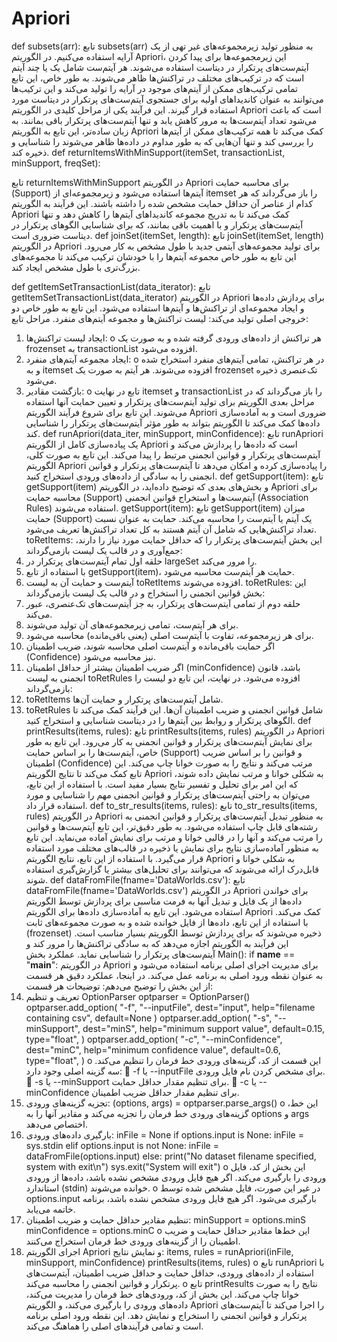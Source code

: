 # Apriori

def subsets(arr):
تابع subsets(arr) به منظور تولید زیرمجموعه‌های غیر تهی از یک آرایه استفاده می‌کنیم. در الگوریتم Apriori، این زیرمجموعه‌ها برای پیدا کردن آیتم‌ست‌های پرتکرار در دیتاست استفاده می‌شوند. هر آیتم‌ست شامل یک یا چند آیتم است که در ترکیب‌های مختلف در تراکنش‌ها ظاهر می‌شوند.
به طور خاص، این تابع تمامی ترکیب‌های ممکن از آیتم‌های موجود در آرایه را تولید می‌کند و این ترکیب‌ها می‌توانند به عنوان کاندیداهای اولیه برای جستجوی آیتم‌ست‌های پرتکرار در دیتاست مورد استفاده قرار گیرند. این فرآیند یکی از مراحل کلیدی در الگوریتم Apriori است که باعث می‌شود تعداد آیتم‌ست‌ها به مرور کاهش یابد و تنها آیتم‌ست‌های پرتکرار باقی بمانند.
به زبان ساده‌تر، این تابع به الگوریتم Apriori کمک می‌کند تا همه ترکیب‌های ممکن از آیتم‌ها را بررسی کند و تنها آن‌هایی که به طور مداوم در داده‌ها ظاهر می‌شوند را شناسایی و ذخیره کند.
def returnItemsWithMinSupport(itemSet, transactionList, minSupport, freqSet):

تابع returnItemsWithMinSupport  در الگوریتم Apriori برای محاسبه حمایت (Support) آیتم‌ها استفاده می‌شود و زیرمجموعه‌ای از itemset  را باز می‌گرداند که هر کدام از عناصر آن حداقل حمایت مشخص شده را داشته باشند.
این فرآیند به الگوریتم Apriori کمک می‌کند تا به تدریج مجموعه کاندیداهای آیتم‌ها را کاهش دهد و تنها آیتم‌ست‌های پرتکرار و با اهمیت باقی بمانند، که برای شناسایی الگوهای پرتکرار در دیتاست ضروری است.
def joinSet(itemSet, length): 
تابع joinSet(itemSet, length)  در الگوریتم Apriori برای تولید مجموعه‌های آیتمی جدید با طول مشخص به کار می‌رود. این تابع به طور خاص مجموعه آیتم‌ها را با خودشان ترکیب می‌کند تا مجموعه‌های بزرگ‌تری با طول مشخص ایجاد کند.

def getItemSetTransactionList(data_iterator): 
تابع getItemSetTransactionList(data_iterator)  در الگوریتم Apriori برای پردازش داده‌ها و ایجاد مجموعه‌ای از تراکنش‌ها و آیتم‌ها استفاده می‌شود. این تابع به طور خاص دو خروجی اصلی تولید می‌کند: لیست تراکنش‌ها و مجموعه آیتم‌های منفرد. 
مراحل تابع:
1.	ایجاد لیست تراکنش‌ها:
o	هر تراکنش از داده‌های ورودی گرفته شده و به صورت یک frozenset  به transactionList  افزوده می‌شود.
2.	ایجاد مجموعه آیتم‌های منفرد:
o	در هر تراکنش، تمامی آیتم‌های منفرد استخراج شده و به itemset  افزوده می‌شوند. هر آیتم به صورت یک frozenset  تک‌عنصری ذخیره می‌شود.
3.	بازگشت مقادیر:
o	تابع در نهایت itemset  و transactionList  را باز می‌گرداند که در مراحل بعدی الگوریتم برای تولید آیتم‌ست‌های پرتکرار و تعیین حمایت آنها استفاده می‌شوند.
این تابع برای شروع فرآیند الگوریتم Apriori ضروری است و به آماده‌سازی داده‌ها کمک می‌کند تا الگوریتم بتواند به طور مؤثر آیتم‌ست‌های پرتکرار را شناسایی کند.
def runApriori(data_iter, minSupport, minConfidence): 
تابع runApriori  یک پیاده‌سازی کامل از الگوریتم Apriori است که داده‌ها را پردازش می‌کند و آیتم‌ست‌های پرتکرار و قوانین انجمنی مرتبط را پیدا می‌کند. 
این تابع به صورت کلی، الگوریتم Apriori را پیاده‌سازی کرده و امکان می‌دهد تا آیتم‌ست‌های پرتکرار و قوانین انجمنی را به سادگی از داده‌های ورودی استخراج کنید.
def getSupport(item): 
تابع getSupport(item)  و بخش‌های بعدی که توضیح داده‌اید، در الگوریتم Apriori برای محاسبه حمایت (Support) آیتم‌ست‌ها و استخراج قوانین انجمنی (Association Rules) استفاده می‌شوند. 
getSupport(item):
تابع getSupport(item)  میزان حمایت (Support) یک آیتم یا آیتم‌ست را محاسبه می‌کند. حمایت به عنوان نسبت تعداد تراکنش‌هایی که شامل آن آیتم هستند به کل تعداد تراکنش‌ها تعریف می‌شود.
 toRetItems:
این بخش آیتم‌ست‌های پرتکرار را که حداقل حمایت مورد نیاز را دارند، جمع‌آوری و در قالب یک لیست بازمی‌گرداند:
1.	حلقه اول تمام آیتم‌ست‌های پرتکرار در  largeSet را مرور می‌کند.
2.	با استفاده از تابع getSupport(item)، حمایت هر آیتم‌ست محاسبه می‌شود.
3.	آیتم‌ست و حمایت آن به لیست toRetItems  افزوده می‌شوند.
toRetRules:
این بخش قوانین انجمنی را استخراج و در قالب یک لیست بازمی‌گرداند:
1.	حلقه دوم از تمامی آیتم‌ست‌های پرتکرار، به جز آیتم‌ست‌های تک‌عنصری، عبور می‌کند.
2.	برای هر آیتم‌ست، تمامی زیرمجموعه‌های آن تولید می‌شوند.
3.	برای هر زیرمجموعه، تفاوت با آیتم‌ست اصلی (یعنی باقی‌مانده) محاسبه می‌شود.
4.	اگر حمایت باقی‌مانده و آیتم‌ست اصلی محاسبه شوند، ضریب اطمینان (Confidence) نیز محاسبه می‌شود.
5.	اگر ضریب اطمینان بیشتر از حداقل اطمینان (minConfidence) باشد، قانون انجمنی به لیست toRetRules افزوده می‌شود.
در نهایت، این تابع دو لیست را بازمی‌گرداند:
1.	toRetItems  شامل آیتم‌ست‌های پرتکرار و حمایت آن‌ها.
2.	toRetRules  شامل قوانین انجمنی و ضریب اطمینان آن‌ها.
این فرآیند کمک می‌کند تا الگوهای پرتکرار و روابط بین آیتم‌ها را در دیتاست شناسایی و استخراج کنید.
def printResults(items, rules): 
تابع printResults(items, rules)  در الگوریتم Apriori برای نمایش آیتم‌ست‌های پرتکرار و قوانین انجمنی به کار می‌رود. این تابع به طور خاص، آیتم‌ست‌ها را بر اساس حمایت (Support) و قوانین را بر اساس ضریب اطمینان (Confidence) مرتب می‌کند و نتایج را به صورت خوانا چاپ می‌کند.
این تابع کمک می‌کند تا نتایج الگوریتم Apriori به شکلی خوانا و مرتب نمایش داده شوند، که این امر برای تحلیل و تفسیر نتایج بسیار مفید است. با استفاده از این تابع، می‌توان به راحتی آیتم‌ست‌های پرتکرار و قوانین انجمنی مهم را شناسایی و مورد استفاده قرار داد.
def to_str_results(items, rules): 
تابع to_str_results(items, rules)  در الگوریتم Apriori به منظور تبدیل آیتم‌ست‌های پرتکرار و قوانین انجمنی به رشته‌های قابل چاپ استفاده می‌شود. به طور دقیق‌تر، این تابع آیتم‌ست‌ها و قوانین را مرتب می‌کند و آنها را در قالبی خوانا و مرتب برای نمایش آماده می‌نماید.
این تابع به منظور آماده‌سازی نتایج برای نمایش یا ذخیره در قالب‌های مختلف مورد استفاده قرار می‌گیرد. با استفاده از این تابع، نتایج الگوریتم Apriori به شکلی خوانا و قابل‌درک ارائه می‌شوند که می‌توانند برای تحلیل‌های بیشتر یا گزارش‌گیری استفاده شوند.
def dataFromFile(fname='DataWorlds.csv'): 
تابع dataFromFile(fname='DataWorlds.csv')  در الگوریتم Apriori برای خواندن داده‌ها از یک فایل و تبدیل آنها به فرمت مناسبی برای پردازش توسط الگوریتم استفاده می‌شود. 
این تابع به آماده‌سازی داده‌ها برای الگوریتم Apriori کمک می‌کند. با استفاده از این تابع، داده‌ها از فایل خوانده شده و به صورت مجموعه‌های ثابت (frozenset) ذخیره می‌شوند که برای پردازش توسط الگوریتم بسیار مناسب است. این فرآیند به الگوریتم اجازه می‌دهد که به سادگی تراکنش‌ها را مرور کند و آیتم‌ست‌های پرتکرار را شناسایی نماید.
عملکرد بخش Main():
if __name__ == "__main__":
در الگوریتم Apriori برای مدیریت اجرای اصلی برنامه استفاده می‌شود و به عنوان نقطه ورود اصلی به برنامه عمل می‌کند. در اینجا، عملکرد دقیق هر قسمت از این بخش را توضیح می‌دهم:
توضیحات هر قسمت:
1.	تعریف و تنظیم OptionParser
optparser = OptionParser()
optparser.add_option(
    "-f", "--inputFile", dest="input", help="filename containing csv", default=None
)
optparser.add_option(
    "-s",
    "--minSupport",
    dest="minS",
    help="minimum support value",
    default=0.15,
    type="float",
)
optparser.add_option(
    "-c",
    "--minConfidence",
    dest="minC",
    help="minimum confidence value",
    default=0.6,
    type="float",
)
o	این قسمت از کد، گزینه‌های ورودی خط فرمان را تنظیم می‌کند. سه گزینه اصلی وجود دارد:
	-f یا --inputFile برای مشخص کردن نام فایل ورودی.
	-s یا --minSupport برای تنظیم مقدار حداقل حمایت.
	-c یا --minConfidence برای تنظیم مقدار حداقل ضریب اطمینان.
2.	تجزیه گزینه‌های ورودی:
(options, args) = optparser.parse_args()
o	این خط، گزینه‌های ورودی خط فرمان را تجزیه می‌کند و مقادیر آنها را به options و args  اختصاص می‌دهد.
3.	بارگیری داده‌های ورودی:
inFile = None
if options.input is None:
    inFile = sys.stdin
elif options.input is not None:
    inFile = dataFromFile(options.input)
else:
    print("No dataset filename specified, system with exit\n")
    sys.exit("System will exit")
o	این بخش از کد، فایل ورودی را بارگیری می‌کند. اگر هیچ فایل ورودی مشخص نشده باشد، داده‌ها از ورودی استاندارد (stdin) خوانده می‌شوند.
o	در غیر این صورت، فایل مشخص شده توسط  options.input  بارگیری می‌شود. اگر هیچ فایل ورودی مشخص نشده باشد، برنامه خاتمه می‌یابد.
4.	تنظیم مقادیر حداقل حمایت و ضریب اطمینان:
minSupport = options.minS
minConfidence = options.minC
o	این خط‌ها مقادیر حداقل حمایت و ضریب اطمینان را از گزینه‌های ورودی خط فرمان استخراج می‌کنند.
5.	اجرای الگوریتم Apriori و نمایش نتایج:
items, rules = runApriori(inFile, minSupport, minConfidence)
printResults(items, rules)
o	تابع runApriori  با استفاده از داده‌های ورودی، حداقل حمایت و حداقل ضریب اطمینان، آیتم‌ست‌های پرتکرار و قوانین انجمنی را محاسبه می‌کند.
o	تابع printResults  نتایج را به صورت خوانا چاپ می‌کند.
این بخش از کد، ورودی‌های خط فرمان را مدیریت می‌کند، داده‌های ورودی را بارگیری می‌کند، و الگوریتم Apriori را اجرا می‌کند تا آیتم‌ست‌های پرتکرار و قوانین انجمنی را استخراج و نمایش دهد. این نقطه ورود اصلی برنامه است و تمامی فرآیندهای اصلی را هماهنگ می‌کند.




 
